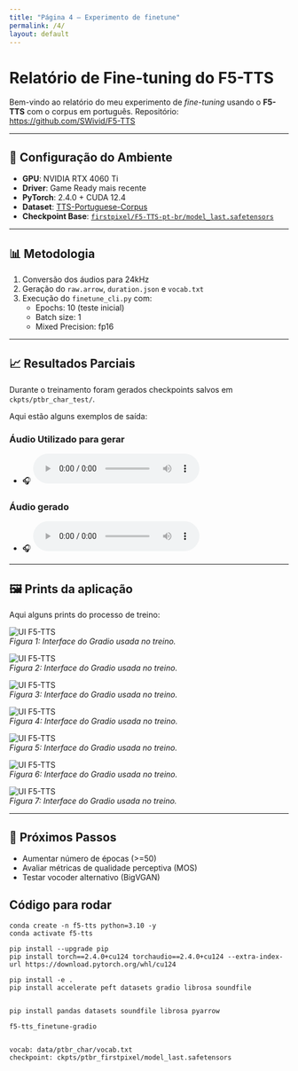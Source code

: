 ```yaml
---
title: "Página 4 – Experimento de finetune"
permalink: /4/
layout: default
---
```


<style>
  .wrapper,
  .markdown-body, .inner, #main_content {
    max-width: 90% !important;
    padding: 1rem 2rem !important;
  }
  .markdown-body table {
    width: 100%;
    border-collapse: collapse;
    margin-bottom: 1rem;
  }
  .markdown-body th,
  .markdown-body td {
    border: 1px solid #ccc;
    padding: 0.5rem;
  }
  .markdown-body th {
    background: #f5f5f5;
    text-align: left;
  }
  .experiment-image, 
  .markdown-body img {
    display: block;
    margin: 1.5rem auto;
    max-width: 90%;
    border: 1px solid #ddd;
    border-radius: 6px;
  }
</style>

# Relatório de Fine-tuning do F5-TTS

Bem-vindo ao relatório do meu experimento de *fine-tuning* usando o **F5-TTS** com o corpus em português. Repositório: https://github.com/SWivid/F5-TTS

---

## 🧪 Configuração do Ambiente

- **GPU**: NVIDIA RTX 4060 Ti  
- **Driver**: Game Ready mais recente  
- **PyTorch**: 2.4.0 + CUDA 12.4  
- **Dataset**: [TTS-Portuguese-Corpus](https://github.com/Edresson/TTS-Portuguese-Corpus)  
- **Checkpoint Base**: [`firstpixel/F5-TTS-pt-br/model_last.safetensors`](https://huggingface.co/firstpixel/F5-TTS-pt-br)

---

## 📊 Metodologia

1. Conversão dos áudios para 24kHz  
2. Geração do `raw.arrow`, `duration.json` e `vocab.txt`  
3. Execução do `finetune_cli.py` com:
   - Epochs: 10 (teste inicial)  
   - Batch size: 1  
   - Mixed Precision: fp16  

---

## 📈 Resultados Parciais

Durante o treinamento foram gerados checkpoints salvos em `ckpts/ptbr_char_test/`.

Aqui estão alguns exemplos de saída:

### Áudio Utilizado para gerar

- 🎧 <audio controls src="../audios/experimento_finetune/segment_0.wav"></audio> 

### Áudio gerado 

- 🎧 <audio controls src="../audios/experimento_finetune/1.mp3"></audio> 

---

## 🖼️ Prints da aplicação

Aqui alguns prints do processo de treino:

![UI F5-TTS](imgs/finetune_f5/1.png)  
*Figura 1: Interface do Gradio usada no treino.*

![UI F5-TTS](imgs/finetune_f5/2.png)  
*Figura 2: Interface do Gradio usada no treino.*

![UI F5-TTS](imgs/finetune_f5/3.png)  
*Figura 3: Interface do Gradio usada no treino.*

![UI F5-TTS](imgs/finetune_f5/4.png)  
*Figura 4: Interface do Gradio usada no treino.*

![UI F5-TTS](imgs/finetune_f5/5.png)  
*Figura 5: Interface do Gradio usada no treino.*

![UI F5-TTS](imgs/finetune_f5/6.png)  
*Figura 6: Interface do Gradio usada no treino.*

![UI F5-TTS](imgs/finetune_f5/7.png)  
*Figura 7: Interface do Gradio usada no treino.*

---

## 🚀 Próximos Passos

- Aumentar número de épocas (>=50)  
- Avaliar métricas de qualidade perceptiva (MOS)  
- Testar vocoder alternativo (BigVGAN)  


## Código para rodar
``` 
conda create -n f5-tts python=3.10 -y
conda activate f5-tts

pip install --upgrade pip
pip install torch==2.4.0+cu124 torchaudio==2.4.0+cu124 --extra-index-url https://download.pytorch.org/whl/cu124

pip install -e .
pip install accelerate peft datasets gradio librosa soundfile


pip install pandas datasets soundfile librosa pyarrow

f5-tts_finetune-gradio


vocab: data/ptbr_char/vocab.txt
checkpoint: ckpts/ptbr_firstpixel/model_last.safetensors

```